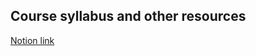 ## Course syllabus and other resources
[Notion link](https://blog.100xdevs.com/Cohort-3-0-322ac9e00cb248f090fffe05047de99f)